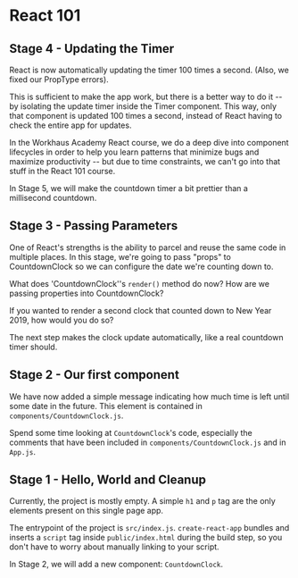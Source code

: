 # React 101

## Stage 4 - Updating the Timer

React is now automatically updating the timer 100 times a second.  (Also, we fixed our PropType errors).

This is sufficient to make the app work, but there is a better way to do it -- by isolating the update timer inside the Timer component. This way, only that component is updated 100 times a second, instead of React having to check the entire app for updates.

In the Workhaus Academy React course, we do a deep dive into component lifecycles in order to help you learn patterns that minimize bugs and maximize productivity -- but due to time constraints, we can't go into that stuff in the React 101 course.

In Stage 5, we will make the countdown timer a bit prettier than a millisecond countdown.

## Stage 3 - Passing Parameters

One of React's strengths is the ability to parcel and reuse the same code in multiple places. In this stage, we're going to pass "props" to CountdownClock so we can configure the date we're counting down to.

What does 'CountdownClock''s `render()` method do now? How are we passing properties into CountdownClock?

If you wanted to render a second clock that counted down to New Year 2019, how would you do so?

The next step makes the clock update automatically, like a real countdown timer should.

## Stage 2 - Our first component

We have now added a simple message indicating how much time is left until some date in the future. This element is contained in `components/CountdownClock.js`.

Spend some time looking at `CountdownClock`'s code, especially the comments that have been included in `components/CountdownClock.js` and in `App.js`.

## Stage 1 - Hello, World and Cleanup

Currently, the project is mostly empty. A simple `h1` and `p` tag are the only elements present on this single page app.

The entrypoint of the project is `src/index.js`. `create-react-app` bundles and inserts a `script` tag inside `public/index.html` during the build step, so you don't have to worry about manually linking to your script.

In Stage 2, we will add a new component: `CountdownClock`.

